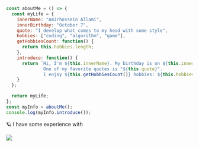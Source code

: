 ```js
const aboutMe = () => {
  const myLife = {
    innerName: "Amirhossein Allami",
    innerBirthday: "October 7",
    quote: "I develop what comes to my head with some style",
    hobbies: ["coding", "algorithm", "game"],
    getHobbiesCount: function() {
      return this.hobbies.length;
    },
    introduce: function() {
      return `Hi, I'm ${this.innerName}. My birthday is on ${this.innerBirthday}.
              One of my favorite quotes is "${this.quote}".
              I enjoy ${this.getHobbiesCount()} hobbies: ${this.hobbies.join(", ")}.`;
    }
  };

  return myLife;
};
const myInfo = aboutMe();
console.log(myInfo.introduce());
```

🪐 I have some experience with

<img src="https://skillicons.dev/icons?i=html,css,js,tailwind,bootstrap,regex,git,wordpress" /> 
</a>

